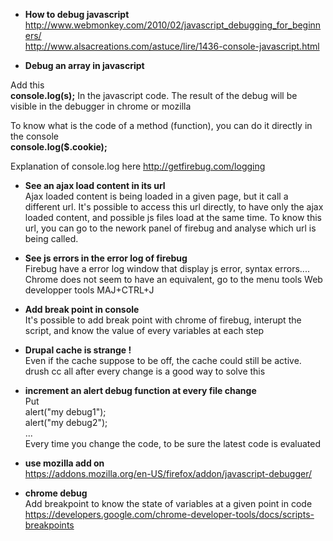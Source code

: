 * **How to debug javascript**   
http://www.webmonkey.com/2010/02/javascript_debugging_for_beginners/   
http://www.alsacreations.com/astuce/lire/1436-console-javascript.html

* **Debug an array in javascript**

Add this   
**console.log(s);**
In the javascript code. 
The result of the debug will be visible in the debugger in chrome or mozilla

To know what is the code of a method (function), you can do it directly in the console   
**console.log($.cookie);**

Explanation of console.log here
http://getfirebug.com/logging

* **See an ajax load content in its url**   
Ajax loaded content is being loaded in a given page, but it call a different url. 
It's possible to access this url directly, to have only the ajax loaded content, and possible js files load at the same time. To know this url, you can go to the nework panel of firebug and analyse which url is being called.

* **See js errors in the error log of firebug**   
Firebug have a error log window that display js error, syntax errors....
Chrome does not seem to have an equivalent, go to the menu tools Web developper tools 
MAJ+CTRL+J

* **Add break point in console**   
It's possible to add break point with chrome of firebug, interupt the script, and know the value of every variables at each step

* **Drupal cache is strange !**   
Even if the cache suppose to be off, the cache could still be active. 
drush cc all after every change is a good way to solve this 

* **increment an alert debug function at every file change**   
Put    
alert("my debug1");   
alert("my debug2");   
...   
Every time you change the code, to be sure the latest code is evaluated   

* **use mozilla add on**   
https://addons.mozilla.org/en-US/firefox/addon/javascript-debugger/

* **chrome debug**   
Add breakpoint to know the state of variables at a given point in code
https://developers.google.com/chrome-developer-tools/docs/scripts-breakpoints